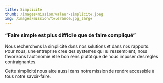 ```yaml
---
title: Simplicité
thumb: /images/mission/valeur-simplicite.jpeg
img: /images/mission/tolerance.jpg_large
---
```


### “Faire simple est plus difficile que de faire compliqué”

Nous recherchons la simplicité dans nos solutions et dans nos rapports.
Pour nous, une entreprise crée des systèmes qui lui ressemblent,
nous favorisons l’autonomie et le bon sens plutôt que de nous imposer des règles contraignantes.

Cette simplicité nous aide aussi dans notre mission de rendre accessible à tous notre
savoir-faire.